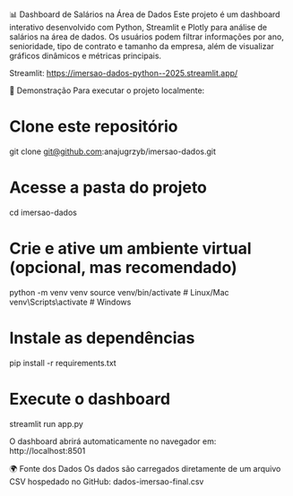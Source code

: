 📊 Dashboard de Salários na Área de Dados
Este projeto é um dashboard interativo desenvolvido com Python, Streamlit e Plotly para análise de salários na área de dados.
Os usuários podem filtrar informações por ano, senioridade, tipo de contrato e tamanho da empresa, além de visualizar gráficos dinâmicos e métricas principais.

Streamlit: https://imersao-dados-python--2025.streamlit.app/

🚀 Demonstração
Para executar o projeto localmente:
# Clone este repositório
git clone git@github.com:anajugrzyb/imersao-dados.git

# Acesse a pasta do projeto
cd imersao-dados

# Crie e ative um ambiente virtual (opcional, mas recomendado)
python -m venv venv
source venv/bin/activate   # Linux/Mac
venv\Scripts\activate      # Windows

# Instale as dependências
pip install -r requirements.txt

# Execute o dashboard
streamlit run app.py

O dashboard abrirá automaticamente no navegador em:
http://localhost:8501

🌍 Fonte dos Dados
Os dados são carregados diretamente de um arquivo CSV hospedado no GitHub:
dados-imersao-final.csv



